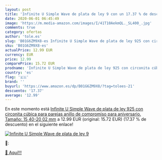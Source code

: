 ```yaml
---
layout: post
title: 'Infinite U Simple Wave de plata de ley 9 con un 17.37 % de descuento'
date: 2020-06-01 06:45:49
image: 'https://m.media-amazon.com/images/I/41T10AekmQL._SL400_.jpg'
comments: true
category: ofertas
author: 'tole.es'
slug: 'B01G6ZM9X8-es Infinite U Simple Wave de plata de ley 925 con circonita...'
sku: 'B01G6ZM9X8-es'
actualPrice: 12.99 EUR
currency: EUR
price: 12.99
comparePrice: 15.72 EUR
prodname: 'Infinite U Simple Wave de plata de ley 925 con circonita cúbica para parejas  anillo de compromiso  para aniversario. Tamaño: 15 40-20 02 mm'
country: 'es'
flag: '🇪🇸'
brand: ''
buyurl: 'https://www.amazon.es/dp/B01G6ZM9X8/?tag=tolees-21'
descuento: '17.37'
average: '12.99'
---
```


En este momento está [Infinite U Simple Wave de plata de ley 925 con circonita cúbica para parejas  anillo de compromiso  para aniversario. Tamaño: 15 40-20 02 mm](https://www.amazon.es/dp/B01G6ZM9X8/?tag=tolees-21) a 12.99 EUR (original: 15.72 EUR) (17.37 %  de descuento) en el siguiente enlace!

[![Infinite U Simple Wave de plata de ley 9](https://m.media-amazon.com/images/I/41T10AekmQL._SL400_.jpg)](https://www.amazon.es/dp/B01G6ZM9X8/?tag=tolees-21)

🔎:


[🛒 Aquí!!!](https://www.amazon.es/dp/B01G6ZM9X8/?tag=tolees-21)

